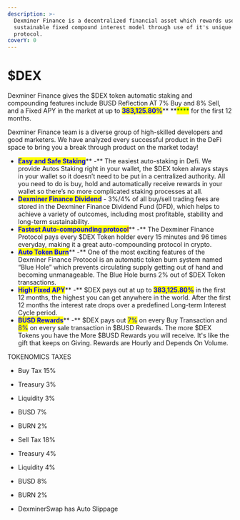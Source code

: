```yaml
---
description: >-
  Dexminer Finance is a decentralized financial asset which rewards users with a
  sustainable fixed compound interest model through use of it's unique Rebase
  protocol.
coverY: 0
---
```


# $DEX



Dexminer Finance gives the $DEX token automatic staking and compounding features include BUSD Reflection AT 7% Buy and 8% Sell, and a Fixed APY in the market at up to <mark style="color:blue;">**383,125.80%**</mark>** **<mark style="color:green;">****</mark> for the first 12 months.

Dexminer Finance team is a diverse group of high-skilled developers and good  marketers. We have analyzed every successful product in the DeFi space to bring you a break through product on the market today!

* <mark style="color:blue;">**Easy and Safe Staking**</mark>** -**  The easiest auto-staking in Defi. We provide Autos Staking right in your wallet, the $DEX token always stays in your wallet so it doesn’t need to be put in a centralized authority. All you need to do is buy, hold and automatically receive rewards in your wallet so there’s no more complicated staking processes at all.
* <mark style="color:blue;">**Dexminer Finance Dividend**</mark> - 3%/4% of all buy/sell trading fees are stored in the Dexminer Finance Dividend Fund (DFD), which helps to achieve a variety of outcomes, including most profitable, stability and long-term sustainability.
* <mark style="color:blue;">**Fastest Auto-compounding protoco**</mark><mark style="color:purple;">**l**</mark>** -** The Dexminer Finance Protocol pays every $DEX Token holder every 15 minutes and 96 times everyday, making it a great auto-compounding protocol in crypto.&#x20;
* <mark style="color:blue;">**Auto Token Burn**</mark>** -** One of the most exciting features of the Dexminer Finance Protocol is an automatic token burn system named “Blue Hole” which prevents circulating supply getting out of hand and becoming unmanageable. The Blue Hole burns 2% out of $DEX Token transactions.
* <mark style="color:blue;">**High Fixed APY**</mark>** -** $DEX pays out at up to <mark style="color:blue;">**383,125.80%**</mark> in the first 12 months, the highest you can get anywhere in the world. After the first 12 months the interest rate drops over a predefined Long-term Interest Cycle period.
* <mark style="color:blue;">**BUSD Rewards**</mark>** -** $DEX pays out <mark style="color:blue;">7%</mark> on every Buy Transaction and <mark style="color:blue;">8%</mark> on every sale transaction in $BUSD Rewards. The more $DEX Tokens you have the More $BUSD Rewards you will receive. It's like the gift that keeps on Giving. Rewards are Hourly and Depends On Volume.

TOKENOMICS TAXES

* &#x20;Buy  Tax 15%
* Treasury 3%
* &#x20;Liquidity 3%&#x20;
* BUSD 7%&#x20;
* BURN 2%



* Sell Tax 18%
* Treasury 4%&#x20;
* Liquidity 4%
* &#x20;BUSD 8%&#x20;
* BURN 2%
* DexminerSwap has Auto Slippage
